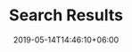 ---
title: "Search Results"
date: 2019-05-14T14:46:10+06:00
description: "Search"
path:
  - "https://stevehora.com/search/"
---